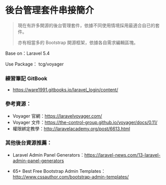 # 後台管理套件串接簡介

>現在有許多開源的後台管理套件，依據不同使用情境採用最適合自已的套件。
>
>亦有相當多的 Bootstrap 開源框架，依據各自需求編輯區塊。

Base on：Laravel 5.4

Use Package： tcg/voyager

### 練習筆記 GitBook
* https://ware1991.gitbooks.io/laravel_login/content/

### 參考資源：
* Voyager 官網：https://laravelvoyager.com/
* Voyager 文件：https://the-control-group.github.io/voyager/docs/0.11/
* 權限綁定教學：http://laravelacademy.org/post/6613.html

### 其他後台資源推薦：
* Laravel Admin Panel Generators：https://laravel-news.com/13-laravel-admin-panel-generators

* 65+ Best Free Bootstrap Admin Templates：http://www.cssauthor.com/bootstrap-admin-templates/

